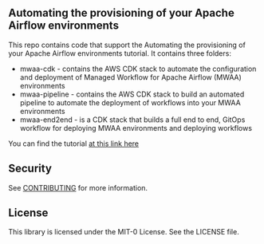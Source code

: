 ## Automating the provisioning of your Apache Airflow environments 

This repo contains code that support the Automating the provisioning of your Apache Airflow environments tutorial. It contains three folders:

* mwaa-cdk - contains the AWS CDK stack to automate the configuration and deployment of Managed Workflow for Apache Airflow (MWAA) environments
* mwaa-pipeline - contains the AWS CDK stack to build an automated pipeline to automate the deployment of workflows into your MWAA environments
* mwaa-end2end - is a CDK stack that builds a full end to end, GitOps workflow for deploying MWAA environments and deploying workflows 

You can find the tutorial [at this link here]()

## Security

See [CONTRIBUTING](CONTRIBUTING.md#security-issue-notifications) for more information.

## License

This library is licensed under the MIT-0 License. See the LICENSE file.

